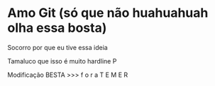 # Amo Git (só que não huahuahuah olha essa bosta)

Socorro por que eu tive essa ideia

Tamaluco que isso é muito hardline P

Modificação BESTA >>> f o r a T E M E R
